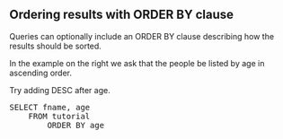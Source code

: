 ## Ordering results with ORDER BY clause

Queries can optionally include an ORDER BY clause describing how the results should be sorted.

In the example on the right we ask that the people be listed by age in ascending order.

Try adding DESC after age.

<pre id="example">
SELECT fname, age 
    FROM tutorial 
        ORDER BY age
</pre>
